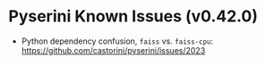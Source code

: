 # Pyserini Known Issues (v0.42.0)

+ Python dependency confusion, `faiss` vs. `faiss-cpu`: https://github.com/castorini/pyserini/issues/2023
